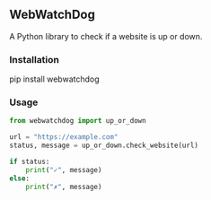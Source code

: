 ## WebWatchDog
A Python library to check if a website is up or down.

### Installation
pip install webwatchdog

### Usage
```python
from webwatchdog import up_or_down

url = "https://example.com"
status, message = up_or_down.check_website(url)

if status:
    print("✓", message)
else:
    print("✗", message)
```

